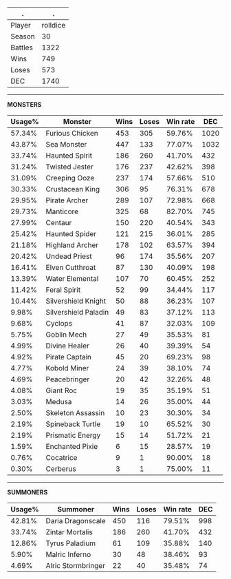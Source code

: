 .|.
|-|-
Player|rolldice
Season|30
Battles|1322
Wins|749
Loses|573
DEC|1740

---
**MONSTERS**

Usage%|Monster|Wins|Loses|Win rate|DEC|
-|-|-|-|-|-|
57.34%|Furious Chicken|453|305|59.76%|1020|
43.87%|Sea Monster|447|133|77.07%|1032|
33.74%|Haunted Spirit|186|260|41.70%|432|
31.24%|Twisted Jester|176|237|42.62%|398|
31.09%|Creeping Ooze|237|174|57.66%|510|
30.33%|Crustacean King|306|95|76.31%|678|
29.95%|Pirate Archer|289|107|72.98%|668|
29.73%|Manticore|325|68|82.70%|745|
27.99%|Centaur|150|220|40.54%|343|
25.42%|Haunted Spider|121|215|36.01%|285|
21.18%|Highland Archer|178|102|63.57%|394|
20.42%|Undead Priest|96|174|35.56%|207|
16.41%|Elven Cutthroat|87|130|40.09%|198|
13.39%|Water Elemental|107|70|60.45%|252|
11.42%|Feral Spirit|52|99|34.44%|117|
10.44%|Silvershield Knight|50|88|36.23%|107|
9.98%|Silvershield Paladin|49|83|37.12%|113|
9.68%|Cyclops|41|87|32.03%|109|
5.75%|Goblin Mech|27|49|35.53%|81|
4.99%|Divine Healer|26|40|39.39%|54|
4.92%|Pirate Captain|45|20|69.23%|98|
4.77%|Kobold Miner|24|39|38.10%|74|
4.69%|Peacebringer|20|42|32.26%|48|
4.08%|Giant Roc|19|35|35.19%|51|
3.03%|Medusa|14|26|35.00%|44|
2.50%|Skeleton Assassin|10|23|30.30%|34|
2.19%|Spineback Turtle|19|10|65.52%|30|
2.19%|Prismatic Energy|15|14|51.72%|21|
1.59%|Enchanted Pixie|6|15|28.57%|19|
0.76%|Cocatrice|9|1|90.00%|18|
0.30%|Cerberus|3|1|75.00%|11|

---
**SUMMONERS**

Usage%|Summoner|Wins|Loses|Win rate|DEC|
-|-|-|-|-|-|
42.81%|Daria Dragonscale|450|116|79.51%|998|
33.74%|Zintar Mortalis|186|260|41.70%|432|
12.86%|Tyrus Paladium|61|109|35.88%|140|
5.90%|Malric Inferno|30|48|38.46%|93|
4.69%|Alric Stormbringer|22|40|35.48%|74|
